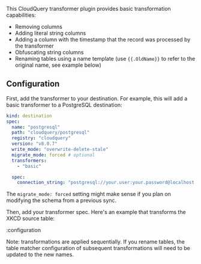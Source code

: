 This CloudQuery transformer plugin provides basic transformation capabilities:

- Removing columns
- Adding literal string columns
- Adding a column with the timestamp that the record was processed by the transformer
- Obfuscating string columns
- Renaming tables using a name template (use `{{.OldName}}` to refer to the original name, see example below)

## Configuration

First, add the transformer to your destination. For example, this will add a basic transformer to a PostgreSQL destination:

```yaml copy
kind: destination
spec:
  name: "postgresql"
  path: "cloudquery/postgresql"
  registry: "cloudquery"
  version: "v8.0.7"
  write_mode: "overwrite-delete-stale"
  migrate_mode: forced # optional
  transformers:
    - "basic"

  spec:
    connection_string: "postgresql://your.user:your.password@localhost:5432/db_name"
```

The `migrate_mode: forced` setting might make sense if you plan on modifying the schema from a previous sync.

Then, add your transformer spec. Here's an example that transforms the XKCD source table:

:configuration

Note: transformations are applied sequentially. If you rename tables, the table matcher configuration of subsequent transformations will need to be updated to the new names.